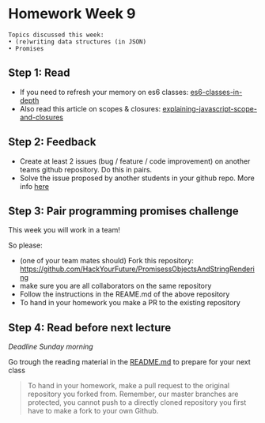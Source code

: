 # Homework Week 9

```
Topics discussed this week:
• (re)writing data structures (in JSON)
• Promises
```

## Step 1: Read
- If you need to refresh your memory on es6 classes: [es6-classes-in-depth](https://ponyfoo.com/articles/es6-classes-in-depth)
- Also read this article on scopes & closures: [explaining-javascript-scope-and-closures](https://robertnyman.com/2008/10/09/explaining-javascript-scope-and-closures/)

## Step 2: Feedback

- Create at least 2 issues (bug / feature / code improvement) on another teams github repository. Do this in pairs. 
-  Solve the issue proposed by another students in your github repo. More info [here](https://hackyourfuture.slack.com/files/michahell/F31BX1XT6/Merging_a_local_branch_into_master)

## Step 3: Pair programming promises challenge 

This week you will work in a team!

So please:

- (one of your team mates should) Fork this repository: https://github.com/HackYourFuture/PromisessObjectsAndStringRendering
- make sure you are all collaborators on the same repository
- Follow the instructions in the REAME.md of the above repository
- To hand in your homework you make a PR to the existing repository


## Step 4: Read before next lecture

_Deadline Sunday morning_

Go trough the reading material in the [README.md](/Week9/README.md) to prepare for your next class

> To hand in your homework, make a pull request to the original repository you forked from. Remember, our master branches are protected, you cannot push to a directly cloned repository you first have to make a fork to your own Github.

